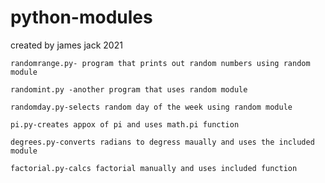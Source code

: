 # python-modules
created by james jack 2021
	
	randomrange.py- program that prints out random numbers using random module

	randomint.py -another program that uses random module 

	randomday.py-selects random day of the week using random module 

	pi.py-creates appox of pi and uses math.pi function 

	degrees.py-converts radians to degress maually and uses the included module 

	factorial.py-calcs factorial manually and uses included function 

	
